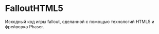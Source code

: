 FalloutHTML5
============

Исходный код игры fallout, сделанной с помощью технологий HTML5 и фрейворка Phaser.
